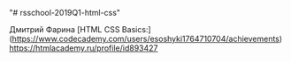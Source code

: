 "# rsschool-2019Q1-html-css" 

Дмитрий Фарина
[HTML CSS Basics:] (https://www.codecademy.com/users/esoshyki1764710704/achievements)
https://htmlacademy.ru/profile/id893427
